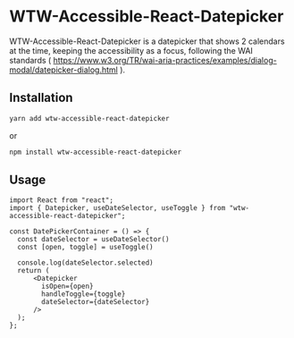 # WTW-Accessible-React-Datepicker

WTW-Accessible-React-Datepicker is a datepicker that shows 2 calendars at the time, keeping the accessibility as a focus, following the WAI standards ( https://www.w3.org/TR/wai-aria-practices/examples/dialog-modal/datepicker-dialog.html ).


## Installation


```bash
yarn add wtw-accessible-react-datepicker
```
or
```bash
npm install wtw-accessible-react-datepicker
```
## Usage

```tsx
import React from "react";
import { Datepicker, useDateSelector, useToggle } from "wtw-accessible-react-datepicker";

const DatePickerContainer = () => {
  const dateSelector = useDateSelector()
  const [open, toggle] = useToggle()

  console.log(dateSelector.selected)
  return (
      <Datepicker
        isOpen={open}
        handleToggle={toggle}  
        dateSelector={dateSelector}
      />
  );
};
```
